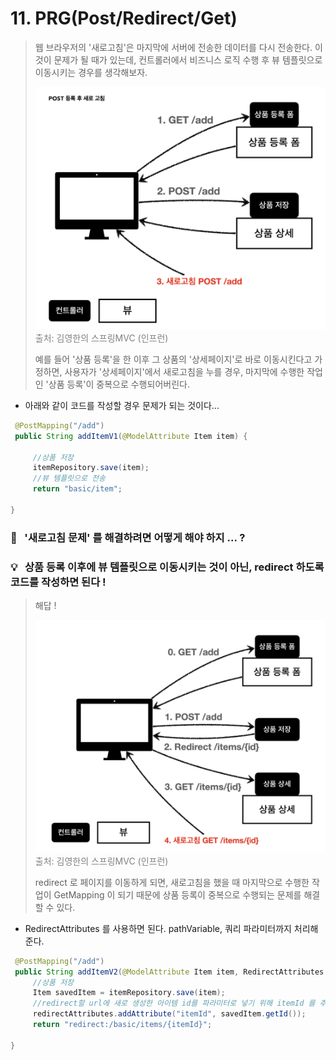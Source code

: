 # 11. PRG(Post/Redirect/Get)

> 웹 브라우저의 '새로고침'은 마지막에 서버에 전송한 데이터를 다시 전송한다. 이것이 문제가 될 때가 있는데, 컨트롤러에서 비즈니스 로직 수행 후 뷰 템플릿으로 이동시키는 경우를 생각해보자.
>
> <img src="images/07. PRG-01.png">
> <span style="color: #808080">출처: 김영한의 스프링MVC (인프런)</span>
>
> 예를 들어 '상품 등록'을 한 이후 그 상품의 '상세페이지'로 바로 이동시킨다고 가정하면, 사용자가 '상세페이지'에서 새로고침을 누를 경우, 마지막에 수행한 작업인 '상품 등록'이 중복으로 수행되어버린다.

- 아래와 같이 코드를 작성할 경우 문제가 되는 것이다...

```java
 @PostMapping("/add")
 public String addItemV1(@ModelAttribute Item item) {

     //상품 저장
     itemRepository.save(item);
     //뷰 템플릿으로 전송
     return "basic/item";

}
```

### 💭 &nbsp; '새로고침 문제' 를 해결하려면 어떻게 해야 하지 ... ?

### 💡 &nbsp; 상품 등록 이후에 뷰 템플릿으로 이동시키는 것이 아닌, redirect 하도록 코드를 작성하면 된다 !

> 해답 !
>
> <img src="images/07. PRG-02.png">
> <span style="color: #808080">출처: 김영한의 스프링MVC (인프런)</span>
>
> redirect 로 페이지를 이동하게 되면, 새로고침을 했을 때 마지막으로 수행한 작업이 GetMapping 이 되기 때문에 상품 등록이 중복으로 수행되는 문제를 해결할 수 있다.

- RedirectAttributes 를 사용하면 된다. pathVariable, 쿼리 파라미터까지 처리해 준다.

```java
 @PostMapping("/add")
 public String addItemV2(@ModelAttribute Item item, RedirectAttributes redirectAttributes) {
     //상품 저장
     Item savedItem = itemRepository.save(item);
     //redirect할 url에 새로 생성한 아이템 id를 파라미터로 넣기 위해 itemId 를 추가했다.
     redirectAttributes.addAttribute("itemId", savedItem.getId());
     return "redirect:/basic/items/{itemId}";

}
```
